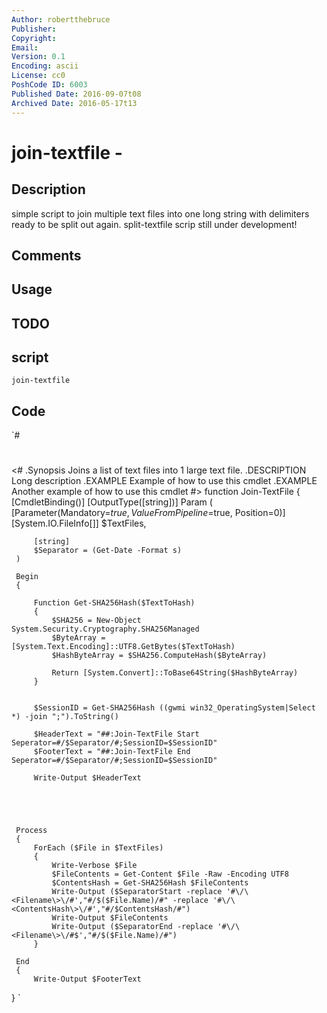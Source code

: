 ```yaml
---
Author: robertthebruce
Publisher: 
Copyright: 
Email: 
Version: 0.1
Encoding: ascii
License: cc0
PoshCode ID: 6003
Published Date: 2016-09-07t08
Archived Date: 2016-05-17t13
---
```


# join-textfile - 

## Description

simple script to join multiple text files into one long string with delimiters ready to be split out again. split-textfile scrip still under development!

## Comments



## Usage



## TODO



## script

`join-textfile`

## Code

`#
 #
 <#
 .Synopsis
    Joins a list of text files into 1 large text file.
 .DESCRIPTION
    Long description
 .EXAMPLE
    Example of how to use this cmdlet
 .EXAMPLE
    Another example of how to use this cmdlet
 #>
 function Join-TextFile
 {
     [CmdletBinding()]
     [OutputType([string])]
     Param
     (
         [Parameter(Mandatory=$true,
                    ValueFromPipeline=$true,
                    Position=0)]
         [System.IO.FileInfo[]]
         $TextFiles,
 
         [string]
         $Separator = (Get-Date -Format s)
     )
 
     Begin
     {
         
         Function Get-SHA256Hash($TextToHash)
         {
             $SHA256 = New-Object System.Security.Cryptography.SHA256Managed
             $ByteArray = [System.Text.Encoding]::UTF8.GetBytes($TextToHash)
             $HashByteArray = $SHA256.ComputeHash($ByteArray)
     
             Return [System.Convert]::ToBase64String($HashByteArray)
         }
         
 
         $SessionID = Get-SHA256Hash ((gwmi win32_OperatingSystem|Select *) -join ";").ToString()
 
         $HeaderText = "##:Join-TextFile Start Seperator=#/$Separator/#;SessionID=$SessionID"
         $FooterText = "##:Join-TextFile End Seperator=#/$Separator/#;SessionID=$SessionID"
 
         Write-Output $HeaderText
 
 
 
 
     
     Process
     {
         ForEach ($File in $TextFiles)
         {
             Write-Verbose $File
             $FileContents = Get-Content $File -Raw -Encoding UTF8
             $ContentsHash = Get-SHA256Hash $FileContents
             Write-Output ($SeparatorStart -replace '#\/\<Filename\>\/#',"#/$($File.Name)/#" -replace '#\/\<ContentsHash\>\/#',"#/$ContentsHash/#")
             Write-Output $FileContents
             Write-Output ($SeparatorEnd -replace '#\/\<Filename\>\/#$',"#/$($File.Name)/#")
         }
     
     End
     {
         Write-Output $FooterText
 }
`

